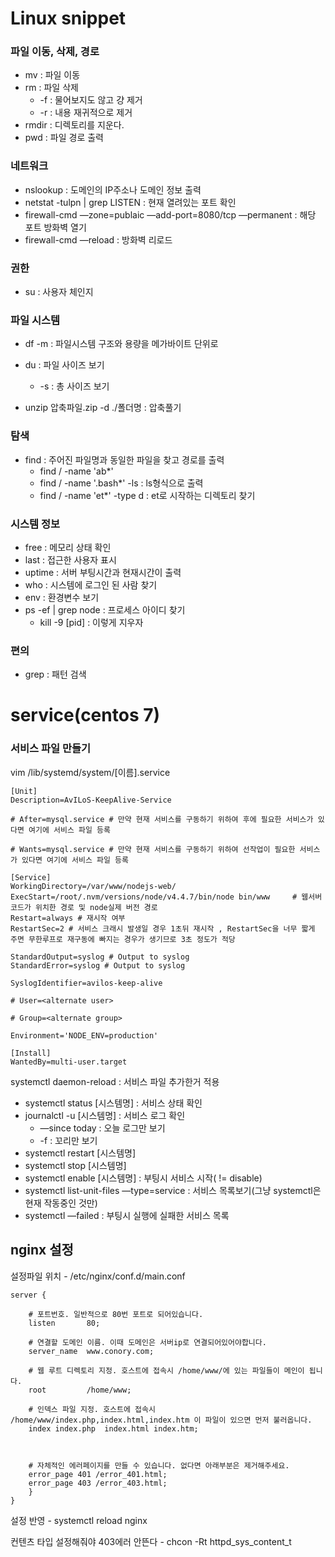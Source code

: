 # Linux snippet

### 파일 이동, 삭제, 경로

- mv : 파일 이동
- rm : 파일 삭제
  - -f : 물어보지도 않고 걍 제거
  - -r : 내용 재귀적으로 제거
- rmdir : 디렉토리를 지운다.
- pwd : 파일 경로 출력



### 네트워크

- nslookup : 도메인의 IP주소나 도메인 정보 출력
- netstat -tulpn | grep LISTEN : 현재 열려있는 포트 확인
- firewall-cmd —zone=publaic —add-port=8080/tcp —permanent : 해당 포트 방화벽 열기
- firewall-cmd —reload : 방화벽 리로드



### 권한

- su : 사용자 체인지



### 파일 시스템

- df -m : 파일시스템 구조와 용량을 메가바이트 단위로

- du : 파일 사이즈 보기
  - -s : 총 사이즈 보기

- 
  unzip 압축파일.zip -d ./폴더명 : 압축풀기




### 탐색

- find : 주어진 파일명과 동일한 파일을 찾고 경로를 출력
  - find / -name 'ab*'
  - find / -name '.bash*' -ls  : ls형식으로 출력
  - find / -name 'et*' -type d  : et로 시작하는 디렉토리 찾기



### 시스템 정보

- free : 메모리 상태 확인
- last : 접근한 사용자 표시
- uptime : 서버 부팅시간과 현재시간이 출력
- who : 시스템에 로그인 된 사람 찾기
- env : 환경변수 보기
- ps -ef | grep node : 프로세스 아이디 찾기
  - kill -9 [pid] : 이렇게 지우자



### 편의

- grep : 패턴 검색





# service(centos 7)

### 서비스 파일 만들기

vim /lib/systemd/system/[이름].service

```
[Unit]
Description=AvILoS-KeepAlive-Service

# After=mysql.service # 만약 현재 서비스를 구동하기 위하여 후에 필요한 서비스가 있다면 여기에 서비스 파일 등록

# Wants=mysql.service # 만약 현재 서비스를 구동하기 위하여 선작업이 필요한 서비스가 있다면 여기에 서비스 파일 등록

[Service]
WorkingDirectory=/var/www/nodejs-web/
ExecStart=/root/.nvm/versions/node/v4.4.7/bin/node bin/www     # 웹서버 코드가 위치한 경로 및 node실제 버전 경로
Restart=always # 재시작 여부
RestartSec=2 # 서비스 크래시 발생일 경우 1초뒤 재시작 , RestartSec을 너무 짧게 주면 무한루프로 재구동에 빠지는 경우가 생기므로 3초 정도가 적당

StandardOutput=syslog # Output to syslog
StandardError=syslog # Output to syslog

SyslogIdentifier=avilos-keep-alive

# User=<alternate user>

# Group=<alternate group>

Environment='NODE_ENV=production'

[Install]
WantedBy=multi-user.target
```



systemctl daemon-reload : 서비스 파일 추가한거 적용



- systemctl status [시스템명] : 서비스 상태 확인
- journalctl -u [시스템명] : 서비스 로그 확인
  - —since today : 오늘 로그만 보기
  - -f : 꼬리만 보기
- systemctl restart [시스템명]
- systemctl stop [시스템명]
- systemctl enable [시스템명] : 부팅시 서비스 시작( != disable)
- systemctl list-unit-files —type=service : 서비스 목록보기(그냥 systemctl은 현재 작동중인 것만)
- systemctl —failed : 부팅시 실행에 실패한 서비스 목록



## nginx 설정

설정파일 위치 - /etc/nginx/conf.d/main.conf

```
server {

    # 포트번호. 일반적으로 80번 포트로 되어있습니다.
    listen       80;

    # 연결할 도메인 이름. 이때 도메인은 서버ip로 연결되어있어야합니다.
    server_name  www.conory.com;

    # 웹 루트 디렉토리 지정. 호스트에 접속시 /home/www/에 있는 파일들이 메인이 됩니다.
    root         /home/www;

    # 인덱스 파일 지정. 호스트에 접속시 /home/www/index.php,index.html,index.htm 이 파일이 있으면 먼저 불러옵니다.
    index index.php  index.html index.htm;



    # 자체적인 에러페이지를 만들 수 있습니다. 없다면 아래부분은 제거해주세요.
    error_page 401 /error_401.html;
    error_page 403 /error_403.html;
    }
}
```

설정 반영 - systemctl reload nginx

컨텐츠 타입 설정해줘야 403에러 안뜬다 - chcon -Rt httpd_sys_content_t